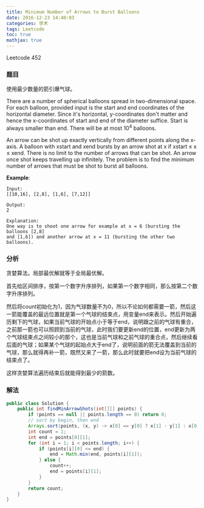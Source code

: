 ```yaml
---
title: Minimum Number of Arrows to Burst Balloons
date: 2016-12-23 14:40:03
categories: 学术
tags: Leetcode
toc: true
mathjax: true
---
```


Leetcode 452

### 题目

使用最少数量的箭引爆气球。

There are a number of spherical balloons spread in two-dimensional space. For each balloon, provided input is the start and end coordinates of the horizontal diameter. Since it's horizontal, y-coordinates don't matter and hence the x-coordinates of start and end of the diameter suffice. Start is always smaller than end. There will be at most $10^4$ balloons.

An arrow can be shot up exactly vertically from different points along the x-axis. A balloon with xstart and xend bursts by an arrow shot at x if xstart ≤ x ≤ xend. There is no limit to the number of arrows that can be shot. An arrow once shot keeps travelling up infinitely. The problem is to find the minimum number of arrows that must be shot to burst all balloons.

__Example__:

```
Input:
[[10,16], [2,8], [1,6], [7,12]]

Output:
2

Explanation:
One way is to shoot one arrow for example at x = 6 (bursting the balloons [2,8] 
and [1,6]) and another arrow at x = 11 (bursting the other two balloons).
```

### 分析

贪婪算法。局部最优解就等于全局最优解。

首先给区间排序，按第一个数字升序排列，如果第一个数字相同，那么按第二个数字升序排列。

然后将count初始化为1，因为气球数量不为0，所以不论如何都需要一箭，然后这一箭能覆盖的最远位置就是第一个气球的结束点，用变量end来表示。然后开始遍历剩下的气球，如果当前气球的开始点小于等于end，说明跟之前的气球有重合，之前那一箭也可以照顾到当前的气球，此时我们要更新end的位置，end更新为两个气球结束点之间较小的那个，这也是当前气球和之前气球的重合点，然后继续看后面的气球；如果某个气球的起始点大于end了，说明前面的箭无法覆盖到当前的气球，那么就得再补一箭，既然又来了一箭，那么此时就要把end设为当前气球的结束点了。

这样贪婪算法遍历结束后就能得到最少的箭数。

### 解法

```java
public class Solution {
    public int findMinArrowShots(int[][] points) {
        if (points == null || points.length == 0) return 0;
        // sort by begin, then end
        Arrays.sort(points, (x, y) -> x[0] == y[0] ? x[1] - y[1] : x[0] - y[0]);
        int count = 1;
        int end = points[0][1];
        for (int i = 1; i < points.length; i++) {
            if (points[i][0] <= end) {
                end = Math.min(end, points[i][1]);
            } else {
                count++;
                end = points[i][1];
            }
        }
        return count;
    }
}
```